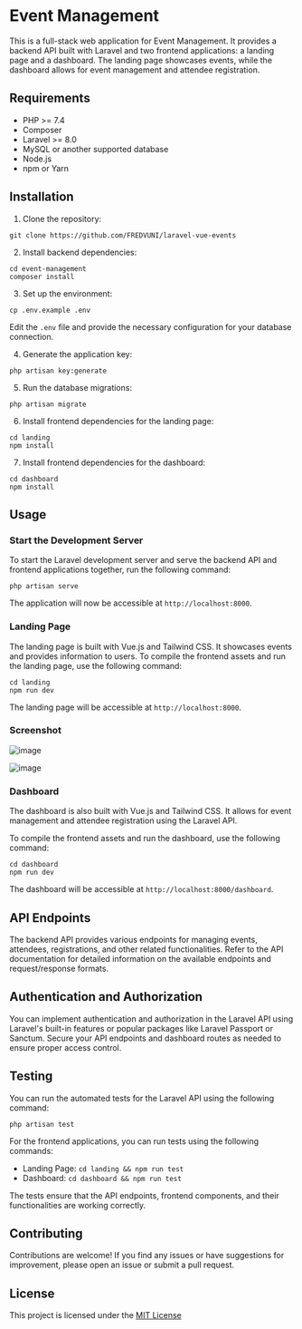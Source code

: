 # Event Management

This is a full-stack web application for Event Management. It provides a backend API built with Laravel and two frontend applications: a landing page and a dashboard. The landing page showcases events, while the dashboard allows for event management and attendee registration.

## Requirements

- PHP >= 7.4
- Composer
- Laravel >= 8.0
- MySQL or another supported database
- Node.js
- npm or Yarn

## Installation

1. Clone the repository:

```shell
git clone https://github.com/FREDVUNI/laravel-vue-events
```

2. Install backend dependencies:

```shell
cd event-management
composer install
```

3. Set up the environment:

```shell
cp .env.example .env
```

Edit the `.env` file and provide the necessary configuration for your database connection.

4. Generate the application key:

```shell
php artisan key:generate
```

5. Run the database migrations:

```shell
php artisan migrate
```

6. Install frontend dependencies for the landing page:

```shell
cd landing
npm install
```

7. Install frontend dependencies for the dashboard:

```shell
cd dashboard
npm install
```

## Usage

### Start the Development Server

To start the Laravel development server and serve the backend API and frontend applications together, run the following command:

```shell
php artisan serve
```

The application will now be accessible at `http://localhost:8000`.

### Landing Page

The landing page is built with Vue.js and Tailwind CSS. It showcases events and provides information to users. To compile the frontend assets and run the landing page, use the following command:

```shell
cd landing
npm run dev
```

The landing page will be accessible at `http://localhost:8000`.

### Screenshot

![image](https://github.com/FREDVUNI/laravel-vue-events/assets/41730664/13e9294c-362a-46d5-8897-b5ebfd1f27ae)

![image](https://github.com/FREDVUNI/laravel-vue-events/assets/41730664/a75770db-1057-415f-b731-c1b783de7f95)


### Dashboard

The dashboard is also built with Vue.js and Tailwind CSS. It allows for event management and attendee registration using the Laravel API.

To compile the frontend assets and run the dashboard, use the following command:

```shell
cd dashboard
npm run dev
```

The dashboard will be accessible at `http://localhost:8000/dashboard`.

## API Endpoints

The backend API provides various endpoints for managing events, attendees, registrations, and other related functionalities. Refer to the API documentation for detailed information on the available endpoints and request/response formats.

## Authentication and Authorization

You can implement authentication and authorization in the Laravel API using Laravel's built-in features or popular packages like Laravel Passport or Sanctum. Secure your API endpoints and dashboard routes as needed to ensure proper access control.

## Testing

You can run the automated tests for the Laravel API using the following command:

```shell
php artisan test
```

For the frontend applications, you can run tests using the following commands:

- Landing Page: `cd landing && npm run test`
- Dashboard: `cd dashboard && npm run test`

The tests ensure that the API endpoints, frontend components, and their functionalities are working correctly.

## Contributing

Contributions are welcome! If you find any issues or have suggestions for improvement, please open an issue or submit a pull request.

## License

This project is licensed under the [MIT License](LICENSE)
